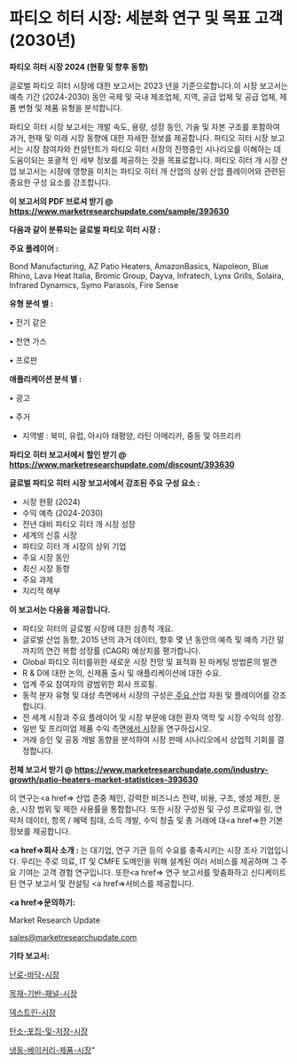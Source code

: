 # 파티오 히터 시장: 세분화 연구 및 목표 고객(2030년)

<strong>파티오 히터 시장 2024 (현황 및 향후 동향)</strong>

글로벌 파티오 히터 시장에 대한 보고서는 2023 년을 기준으로합니다.이 시장 보고서는 예측 기간 (2024-2030) 동안 국제 및 국내 제조업체, 지역, 공급 업체 및 공급 업체, 제품 변형 및 제품 유형을 분석합니다.

파티오 히터 시장 보고서는 개발 속도, 용량, 성장 동인, 기술 및 자본 구조를 포함하여 과거, 현재 및 미래 시장 동향에 대한 자세한 정보를 제공합니다. 파티오 히터 시장 보고서는 시장 참여자와 컨설턴트가 파티오 히터 시장의 진행중인 시나리오를 이해하는 데 도움이되는 포괄적 인 세부 정보를 제공하는 것을 목표로합니다. 파티오 히터 개 시장 산업 보고서는 시장에 영향을 미치는 파티오 히터 개 산업의 상위 산업 플레이어와 관련된 중요한 구성 요소를 강조합니다.



<strong>이 보고서의 PDF 브로셔 받기 @ <a href=https://www.marketresearchupdate.com/sample/393630>https://www.marketresearchupdate.com/sample/393630</a></strong>



<strong>다음과 같이 분류되는 글로벌 파티오 히터 시장 :</strong>



<strong>주요 플레이어 :</strong>

Bond Manufacturing, AZ Patio Heaters, AmazonBasics, Napoleon, Blue Rhino, Lava Heat Italia, Bromic Group, Dayva, Infratech, Lynx Grills, Solaira, Infrared Dynamics, Symo Parasols, Fire Sense



<strong>유형 분석 별 :</strong>

• 전기 같은

• 천연 가스

• 프로판



<strong>애플리케이션 분석 별 :</strong>

• 광고

• 주거

<ul>
  <li>지역별 : 북미, 유럽, 아시아 태평양, 라틴 아메리카, 중동 및 아프리카</li>
</ul>


<strong>파티오 히터 보고서에서 할인 받기 @ <a href=https://www.marketresearchupdate.com/discount/393630>https://www.marketresearchupdate.com/discount/393630</a></strong>



<strong>글로벌 파티오 히터 시장 보고서에서 강조된 주요 구성 요소 :</strong>
<ul>
  <li>시장 현황 (2024)</li>
  <li>수익 예측 (2024-2030)</li>
  <li>전년 대비 파티오 히터 개 시장 성장</li>
  <li>세계의 신흥 시장</li>
  <li>파티오 히터 개 시장의 상위 기업</li>
  <li>주요 시장 동인</li>
  <li>최신 시장 동향</li>
  <li>주요 과제</li>
  <li>지리적 해부</li>
</ul>


<strong>이 보고서는 다음을 제공합니다.</strong>
<ul>
  <li>파티오 히터의 글로벌 시장에 대한 심층적 개요.</li>
  <li>글로벌 산업 동향, 2015 년의 과거 데이터, 향후 몇 년 동안의 예측 및 예측 기간 말까지의 연간 복합 성장률 (CAGR) 예상치를 평가합니다.</li>
  <li>Global 파티오 히터를위한 새로운 시장 전망 및 표적화 된 마케팅 방법론의 발견</li>
  <li>R &amp; D에 대한 논의, 신제품 출시 및 애플리케이션에 대한 수요.</li>
  <li>업계 주요 참여자의 광범위한 회사 프로필.</li>
  <li>동적 분자 유형 및 대상 측면에서 시장의 구성은<a href=> 주요 산</a>업 자원 및 플레이어를 강조합니다.</li>
  <li>전 세계 시장과 주요 플레이어 및 시장 부문에 대한 환자 역학 및 시장 수익의 성장.</li>
  <li>일반 및 프리미엄 제품 수익 측면<a href=>에서 시</a>장을 연구하십시오.</li>
  <li>거래 승인 및 공동 개발 동향을 분석하여 시장 판매 시나리오에서 상업적 기회를 결정합니다.</li>
</ul>



<strong>전체 보고서 받기 @ <a href=https://www.marketresearchupdate.com/industry-growth/patio-heaters-market-statistices-393630>https://www.marketresearchupdate.com/industry-growth/patio-heaters-market-statistices-393630</a></strong>

이 연구는<a href=> 산업 존중</a> 체인, 강력한 비즈니스 전략, 비용, 구조, 생성 제한, 운송, 시장 범위 및 제한 사용률을 통합합니다. 또한 시장 구성원 및 구성 프로파일 링, 연락처 데이터, 항목 / 혜택 침대, 소득 개발, 수익 창출 및 총 거래에 대<a href=>한 기본 </a>정보를 제공합니다.



<strong><a href=>회사 소</a>개 :</strong>
는 대기업, 연구 기관 등의 수요를 충족시키는 시장 조사 기업입니다. 우리는 주로 의료, IT 및 CMFE 도메인을 위해 설계된 여러 서비스를 제공하며 그 주요 기여는 고객 경험 연구입니다. 또한<a href=> 연구 보</a>고서를 맞춤화하고 신디케이트 된 연구 보고서 및 컨설팅 <a href=>서비스</a>를 제공합니다.



<strong><a href=>문의하기:</a></strong>

Market Research Update

sales@marketresearchupdate.com



<strong>기타 보고서:</strong>

<a href=https://www.linkedin.com/pulse/난로-바닥-시장-동향-및-성장-전망-analytics-alchemy-360-analysis/>난로-바닥-시장</a>

<a href=https://www.linkedin.com/pulse/목재-기반-패널-시장-경쟁-분석-및-성장-잠재력-2029-trend-tracking-tips-360-analysis-is17f/>목재-기반-패널-시장</a>

<a href=https://www.linkedin.com/pulse/덱스트린-시장-경쟁-분석-및-성장-잠재력-2029-consumer-connection-compendium-ana-yehxf/>덱스트린-시장</a>

<a href=https://www.linkedin.com/pulse/탄소-포집-및-저장-시장-동향-성장-전망-trendsetters-talk-360-analysis-mhfcf/>탄소-포집-및-저장-시장</a>

<a href=https://www.linkedin.com/pulse/냉동-베이커리-제품-시장-동향-및-성장-전망-consumer-connection-compendium-ana-rdusf/>냉동-베이커리-제품-시장</a>"
